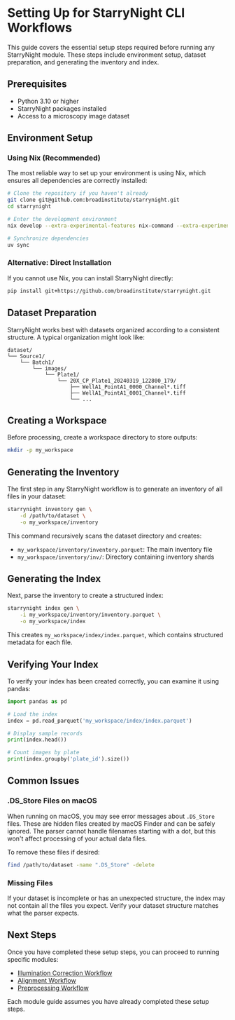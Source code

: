# Setting Up for StarryNight CLI Workflows

This guide covers the essential setup steps required before running any StarryNight module. These steps include environment setup, dataset preparation, and generating the inventory and index.

## Prerequisites

- Python 3.10 or higher
- StarryNight packages installed
- Access to a microscopy image dataset

## Environment Setup

### Using Nix (Recommended)

The most reliable way to set up your environment is using Nix, which ensures all dependencies are correctly installed:

```bash
# Clone the repository if you haven't already
git clone git@github.com:broadinstitute/starrynight.git
cd starrynight

# Enter the development environment
nix develop --extra-experimental-features nix-command --extra-experimental-features flakes

# Synchronize dependencies
uv sync
```

### Alternative: Direct Installation

If you cannot use Nix, you can install StarryNight directly:

```bash
pip install git+https://github.com/broadinstitute/starrynight.git
```

## Dataset Preparation

StarryNight works best with datasets organized according to a consistent structure. A typical organization might look like:

```
dataset/
└── Source1/
    └── Batch1/
        └── images/
            └── Plate1/
                └── 20X_CP_Plate1_20240319_122800_179/
                    ├── WellA1_PointA1_0000_Channel*.tiff
                    ├── WellA1_PointA1_0001_Channel*.tiff
                    └── ...
```

## Creating a Workspace

Before processing, create a workspace directory to store outputs:

```bash
mkdir -p my_workspace
```

## Generating the Inventory

The first step in any StarryNight workflow is to generate an inventory of all files in your dataset:

```bash
starrynight inventory gen \
    -d /path/to/dataset \
    -o my_workspace/inventory
```

This command recursively scans the dataset directory and creates:
- `my_workspace/inventory/inventory.parquet`: The main inventory file
- `my_workspace/inventory/inv/`: Directory containing inventory shards

## Generating the Index

Next, parse the inventory to create a structured index:

```bash
starrynight index gen \
    -i my_workspace/inventory/inventory.parquet \
    -o my_workspace/index
```

This creates `my_workspace/index/index.parquet`, which contains structured metadata for each file.

## Verifying Your Index

To verify your index has been created correctly, you can examine it using pandas:

```python
import pandas as pd

# Load the index
index = pd.read_parquet('my_workspace/index/index.parquet')

# Display sample records
print(index.head())

# Count images by plate
print(index.groupby('plate_id').size())
```

## Common Issues

### .DS_Store Files on macOS

When running on macOS, you may see error messages about `.DS_Store` files. These are hidden files created by macOS Finder and can be safely ignored. The parser cannot handle filenames starting with a dot, but this won't affect processing of your actual data files.

To remove these files if desired:
```bash
find /path/to/dataset -name ".DS_Store" -delete
```

### Missing Files

If your dataset is incomplete or has an unexpected structure, the index may not contain all the files you expect. Verify your dataset structure matches what the parser expects.

## Next Steps

Once you have completed these setup steps, you can proceed to running specific modules:

- [Illumination Correction Workflow](illumination-correction.md)
- [Alignment Workflow](alignment.md)
- [Preprocessing Workflow](preprocessing.md)

Each module guide assumes you have already completed these setup steps.
